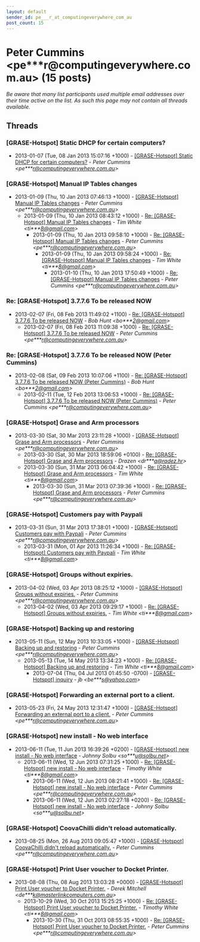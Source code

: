 ```yaml
---
layout: default
sender_id: pe___r_at_computingeverywhere_com_au
post_count: 15
---
```


# Peter Cummins <pe***r<span>@</span>computingeverywhere.com.au> (15 posts)

_Be aware that many list participants used multiple email addresses over their time active on the list. As such this page may not contain all threads available._

## Threads

### [GRASE-Hotspot] Static DHCP for certain computers?
+ 2013-01-07 (Tue, 08 Jan 2013 15:07:16 +1000) - [[GRASE-Hotspot] Static DHCP for certain computers?](/archive/2013/01/3f68329a4352954ec0368dc3a4e9ce74855ca7c174b24f25a87d04d34a4cf03d) - _Peter Cummins \<pe***r@computingeverywhere.com.au\>_

### [GRASE-Hotspot] Manual IP Tables changes
+ 2013-01-09 (Thu, 10 Jan 2013 07:46:13 +1000) - [[GRASE-Hotspot] Manual IP Tables changes](/archive/2013/01/db6c130a74f4d9062f9dce536200ff3bb9150216148858fccbcb9027dca7f10f) - _Peter Cummins \<pe***r@computingeverywhere.com.au\>_
  + 2013-01-09 (Thu, 10 Jan 2013 08:43:12 +1000) - [Re: [GRASE-Hotspot] Manual IP Tables changes](/archive/2013/01/5605390ccb75e47b8427b572ccc5c012f534cc042092362fae43a16264437786) - _Tim White \<ti***8@gmail.com\>_
    + 2013-01-09 (Thu, 10 Jan 2013 09:58:10 +1000) - [Re: [GRASE-Hotspot] Manual IP Tables changes](/archive/2013/01/98aac40f969f9084388f7fbcc3f359a168ef73a89f12fd95b1838014152b93ad) - _Peter Cummins \<pe***r@computingeverywhere.com.au\>_
      + 2013-01-09 (Thu, 10 Jan 2013 09:58:24 +1000) - [Re: [GRASE-Hotspot] Manual IP Tables changes](/archive/2013/01/1d78124df842e8a6c3b9fda46526135c7bb64bebfa9135725c8fc22f06e2ba86) - _Tim White \<ti***8@gmail.com\>_
        + 2013-01-10 (Thu, 10 Jan 2013 17:50:49 +1000) - [Re: [GRASE-Hotspot] Manual IP Tables changes](/archive/2013/01/46c6881c1d2a7e39d1a5ee11f868e66a243401ba9acbe26cbb0db48d709b075a) - _Peter Cummins \<pe***r@computingeverywhere.com.au\>_

### Re: [GRASE-Hotspot] 3.7.7.6 To be released NOW
+ 2013-02-07 (Fri, 08 Feb 2013 11:49:02 +1100) - [Re: [GRASE-Hotspot] 3.7.7.6 To be released NOW](/archive/2013/02/9d1875e75ff2090befe1f9058948a2bc4d422e96834e93b0e06fb480d7ee41fa) - _Bob Hunt \<bo***2@gmail.com\>_
  + 2013-02-07 (Fri, 08 Feb 2013 11:09:38 +1000) - [Re: [GRASE-Hotspot] 3.7.7.6 To be released NOW](/archive/2013/02/258532e7997d2622ab06affd385d433a71a86f43684bd4bf304d29183db8e124) - _Peter Cummins \<pe***r@computingeverywhere.com.au\>_

### Re: [GRASE-Hotspot] 3.7.7.6 To be released NOW (Peter Cummins)
+ 2013-02-08 (Sat, 09 Feb 2013 10:07:06 +1100) - [Re: [GRASE-Hotspot] 3.7.7.6 To be released NOW (Peter Cummins)](/archive/2013/02/d2123ab1f8ebc43d36ed5b06e637b2c34be77317288d6611f2aad44b2b0d0c8a) - _Bob Hunt \<bo***2@gmail.com\>_
  + 2013-02-11 (Tue, 12 Feb 2013 13:06:53 +1000) - [Re: [GRASE-Hotspot] 3.7.7.6 To be released NOW (Peter Cummins)](/archive/2013/02/d5bef7dced4ec63dfb1d70a9e7e8740d30f5321ca28915c7eb0574308a6d51b8) - _Peter Cummins \<pe***r@computingeverywhere.com.au\>_

### [GRASE-Hotspot] Grase and Arm processors
+ 2013-03-30 (Sat, 30 Mar 2013 23:11:28 +1000) - [[GRASE-Hotspot] Grase and Arm processors](/archive/2013/03/b2b3b31e772ab84fda7408e41421b3970936e4552248465bd80ca334b81676a1) - _Peter Cummins \<pe***r@computingeverywhere.com.au\>_
  + 2013-03-30 (Sat, 30 Mar 2013 18:59:06 +0100) - [Re: [GRASE-Hotspot] Grase and Arm processors](/archive/2013/03/8ca171640ae3b49f9c6b8e9fd4953e66c6866ddd8384122212133351393d2a8b) - _Drazen \<dr***a@radez.hr\>_
  + 2013-03-30 (Sun, 31 Mar 2013 06:04:42 +1000) - [Re: [GRASE-Hotspot] Grase and Arm processors](/archive/2013/03/4bd095f32011aa1f826919f92d34b7dc679e3557359cdfa0bde40e060d52817e) - _Tim White \<ti***8@gmail.com\>_
    + 2013-03-30 (Sun, 31 Mar 2013 07:39:36 +1000) - [Re: [GRASE-Hotspot] Grase and Arm processors](/archive/2013/03/8dc82e5092ceaab684b690482d67a1f7c22433adac52c50d5525f6239afb4e68) - _Peter Cummins \<pe***r@computingeverywhere.com.au\>_

### [GRASE-Hotspot] Customers pay with Paypali
+ 2013-03-31 (Sun, 31 Mar 2013 17:38:01 +1000) - [[GRASE-Hotspot] Customers pay with Paypali](/archive/2013/03/511680b71e04fedb8573f2ac991b8c6229748ca918a3fbc7b6d855378740f1eb) - _Peter Cummins \<pe***r@computingeverywhere.com.au\>_
  + 2013-03-31 (Mon, 01 Apr 2013 11:26:34 +1000) - [Re: [GRASE-Hotspot] Customers pay with Paypali](/archive/2013/03/18355f779c0025c24dabecca4f2f7010115be528dae363233ed574ec081dcbbb) - _Tim White \<ti***8@gmail.com\>_

### [GRASE-Hotspot] Groups without expiries.
+ 2013-04-02 (Wed, 03 Apr 2013 08:25:12 +1000) - [[GRASE-Hotspot] Groups without expiries.](/archive/2013/04/dd4e56e1579c0221b62272b09a2ad007440cee2420346333fd5751ae9561bf12) - _Peter Cummins \<pe***r@computingeverywhere.com.au\>_
  + 2013-04-02 (Wed, 03 Apr 2013 09:29:17 +1000) - [Re: [GRASE-Hotspot] Groups without expiries.](/archive/2013/04/6bce8f2d38584e53c311c3c0a5f6b510a43a23acb797a3ca36412e568d58dce1) - _Tim White \<ti***8@gmail.com\>_

### [GRASE-Hotspot] Backing up and restoring
+ 2013-05-11 (Sun, 12 May 2013 10:33:05 +1000) - [[GRASE-Hotspot] Backing up and restoring](/archive/2013/05/747ecab47ba7800ee3b29f4623b5d7eed7c5349cc77890188790c24654dc78bd) - _Peter Cummins \<pe***r@computingeverywhere.com.au\>_
  + 2013-05-13 (Tue, 14 May 2013 13:34:23 +1000) - [Re: [GRASE-Hotspot] Backing up and restoring](/archive/2013/05/42c9008771176b9f86a30ad0e2b9faba41e89072ca6fdee048bf3c60d161dda9) - _Tim White \<ti***8@gmail.com\>_
    + 2013-07-04 (Thu, 04 Jul 2013 01:45:50 -0700) - [[GRASE-Hotspot] inquiry](/archive/2013/07/9bc56c9289c586b1f29ce9e8d36404cbd20c0aa1594780f0715962a66d881b19) - _jb \<be***s@yahoo.com\>_

### [GRASE-Hotspot] Forwarding an external port to a client.
+ 2013-05-23 (Fri, 24 May 2013 12:31:47 +1000) - [[GRASE-Hotspot] Forwarding an external port to a client.](/archive/2013/05/b8f117aec6580937b39c08d324503af6d0e43fd82d78c2f58cc73b3ae64bf5f9) - _Peter Cummins \<pe***r@computingeverywhere.com.au\>_

### [GRASE-Hotspot] new install - No web interface
+ 2013-06-11 (Tue, 11 Jun 2013 16:39:26 +0200) - [[GRASE-Hotspot] new install - No web interface](/archive/2013/06/b55798edc719376e2d5a487b413f0c3572d1500238ca0341b0a1872003faeec3) - _Johnny Solbu \<so***u@solbu.net\>_
  + 2013-06-11 (Wed, 12 Jun 2013 07:31:25 +1000) - [Re: [GRASE-Hotspot] new install - No web interface](/archive/2013/06/f2104c63637636a28514245587ec6f613d1e54fd777dfc044e46979932a63e72) - _Timothy White \<ti***8@gmail.com\>_
    + 2013-06-11 (Wed, 12 Jun 2013 08:21:41 +1000) - [Re: [GRASE-Hotspot] new install - No web interface](/archive/2013/06/fb048f7ea15b7304e319b990770e262e52ad82918ecfe6e4eeff2de0eb8b6eb3) - _Peter Cummins \<pe***r@computingeverywhere.com.au\>_
    + 2013-06-11 (Wed, 12 Jun 2013 02:27:18 +0200) - [Re: [GRASE-Hotspot] new install - No web interface](/archive/2013/06/702b3ed87803c5a3f5640529b8e06a9b2407b978dc66566a5fa90ea78ba7d17f) - _Johnny Solbu \<so***u@solbu.net\>_

### [GRASE-Hotspot] CoovaChilli didn't reload automatically.
+ 2013-08-25 (Mon, 26 Aug 2013 09:05:47 +1000) - [[GRASE-Hotspot] CoovaChilli didn't reload automatically.](/archive/2013/08/3c4744dbe5fa731e267ff841ea71a667bd794e0d1d5634e552138787e90e1d9f) - _Peter Cummins \<pe***r@computingeverywhere.com.au\>_

### [GRASE-Hotspot] Print User voucher to Docket Printer.
+ 2013-08-08 (Thu, 08 Aug 2013 13:03:28 +0000) - [[GRASE-Hotspot] Print User voucher to Docket Printer.](/archive/2013/08/fcc59814f63fa13f412e02ef234c5c1e89d2754d8e8ad8b8d617626afdf150ba) - _Derek Mitchell \<de***k@masterlinkcomputers.com.au\>_
  + 2013-10-29 (Wed, 30 Oct 2013 15:25:25 +1000) - [Re: [GRASE-Hotspot] Print User voucher to Docket Printer.](/archive/2013/10/a9dea3cec883b4c913ed1979c580744448b202148130c56f8cd7ff614e9b28e0) - _Timothy White \<ti***8@gmail.com\>_
    + 2013-10-30 (Thu, 31 Oct 2013 08:55:35 +1000) - [Re: [GRASE-Hotspot] Print User voucher to Docket Printer.](/archive/2013/10/bb2f65bb68dc1be2540971326b7c2248b9f7f164ca5a0d99b0c09dbfa3aeceac) - _Peter Cummins \<pe***r@computingeverywhere.com.au\>_

